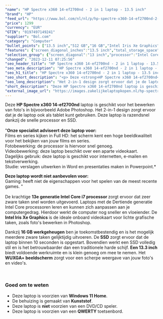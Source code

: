 ```yaml
---
"name": "HP Spectre x360 14-ef2700nd - 2 in 1 laptop - 13.5 inch"
"brand": "HP"
"feed_url": "https://www.bol.com/nl/nl/p/hp-spectre-x360-14-ef2700nd-2-in-1-laptop-13-5-inch/9300000148502410"
"price": 1299
"currency": "EUR"
"GTIN": "0197497149241"
"supplier": "Bol.com"
"category": "Computer"
"bullet_points": ["13.5 inch","512 GB","16 GB","Intel Iris Xe Graphics"]
"features": {"screen_diagonal_inches":"13.5 inch","total_storage_space":"512 GB","memory_size":"16 GB","graphics_card":"Intel Iris Xe Graphics"}
"selection_group": {"screen_diagonal":"13 inch","processor":"Intel Core i7","changed_price_past_3_days":false,"product_family":"Spectre"}
"changed": "2023-12-11 07:25:56"
"seo_header_title": "HP Spectre x360 14-ef2700nd - 2 in 1 laptop - 13.5 inch"
"seo_meta_description": "HP Spectre x360 14-ef2700nd - 2 in 1 laptop - 13.5 inch"
"seo_h1_title": "HP Spectre x360 14-ef2700nd - 2 in 1 laptop - 13.5 inch"
"seo_short_description": "<p> Deze <strong>HP Spectre x360 14-ef2700nd</strong> laptop is geschikt voor het bewerken van foto's in bijvoorbeeld Adobe Photoshop."
"seo_long_description": "Het 2-in-1 design zorgt ervoor dat je de laptop ook als tablet kunt gebruiken. Deze laptop is razendsnel dankzij de snelle processor en SSD. <br /> <br />\"<strong>Onze specialist adviseert deze laptop voor:</strong><br /> Films en series kijken in Full HD: het scherm kent een hoge beeldkwaliteit voor het bekijken van jouw films en series. <br /> Fotobewerking: de processor is hiervoor snel genoeg. <br /> Videobewerking: deze laptop beschikt over een aparte videokaart. <br /> Dagelijks gebruik: deze laptop is geschikt voor internetten, e-mailen en tekstverwerking. <br /> Studie: verslagen uitwerken in Word en presentaties maken in Powerpoint. * </p> <p> <strong>Deze laptop wordt niet aanbevolen voor:</strong><br /> Gaming: heeft niet de eigenschappen voor het spelen van de meest recente games. \" <br /> <br />De krachtige <strong>13e generatie Intel Core i7 processor </strong>zorgt ervoor dat zeer zware taken snel worden uitgevoerd. Laptops met de Dertiende generatie Intel Core processoren leren en kunnen zich aanpassen aan je computergedrag. Hierdoor werkt de computer nog sneller en vloeiender. De <strong>Intel Iris Xe Graphics </strong>is de ideale onboard videokaart voor lichte grafische taken, zoals foto's bewerken in Photoshop. </p> <p> Dankzij <strong>16 GB werkgeheugen</strong> ben je toekomstbestendig en is het mogelijk meerdere zware taken gelijktijdig uitvoeren. De<strong> SSD</strong> zorgt ervoor dat de laptop binnen 10 seconden is opgestart. Bovendien werkt een SSD volledig stil en is het betrouwbaarder dan een traditionele harde schijf. <strong>Een 13. 3 inch </strong>biedt voldoende werkruimte en is klein genoeg om mee te nemen. Het <strong>WUXGA+ beeldscherm</strong> zorgt voor een scherpe weergave van jouw foto's en video's.  </p> <p> <br /> </p> <h3> Goed om te weten</h3> <p> </p> <ul> <li> Deze laptop is voorzien van <strong>Windows 11 Home</strong>. </li> <li>De behuizing is gemaakt van<strong> Kunststof</strong>. </li> <li>Deze laptop is <strong>niet </strong>voorzien van een DVD/CD speler. </li> <li>Deze laptop is voorzien van een <strong>QWERTY</strong> toetsenbord. </li> </ul>"
"short_description": "Deze HP Spectre x360 14-ef2700nd laptop is geschikt voor het bewerken van foto's in bijvoorbeeld Adobe Photoshop. Het 2-in-1 design zorgt ervoor dat je de laptop ook als tablet kunt gebruiken. Deze laptop is razendsnel dankzij de snelle processor en SSD. \"Onze specialist adviseert deze laptop voor: Films en series kijken in Full HD: het scherm kent een hoge beeldkwaliteit voor het bekijken van jouw films en series. Fotobewerking: de processor is hiervoor snel genoeg. Videobewerking: deze laptop beschikt over een aparte videokaart. Dagelijks gebruik: deze laptop is geschikt voor internetten, e-mailen en tekstverwerking. Studie: verslagen uitwerken in Word en presentaties maken in Powerpoint.* Deze laptop wordt niet aanbevolen voor: Gaming: heeft niet de eigenschappen voor het spelen van de meest recente games. \" De krachtige 13e generatie Intel Core i7 processor zorgt ervoor dat zeer zware taken snel worden uitgevoerd. Laptops met de Dertiende generatie Intel Core processoren leren en kunnen zich aanpassen aan je computergedrag. Hierdoor werkt de computer nog sneller en vloeiender. De Intel Iris Xe Graphics is de ideale onboard videokaart voor lichte grafische taken, zoals foto's bewerken in Photoshop. Dankzij 16 GB werkgeheugen ben je toekomstbestendig en is het mogelijk meerdere zware taken gelijktijdig uitvoeren. De SSD zorgt ervoor dat de laptop binnen 10 seconden is opgestart. Bovendien werkt een SSD volledig stil en is het betrouwbaarder dan een traditionele harde schijf. Een 13.3 inch biedt voldoende werkruimte en is klein genoeg om mee te nemen. Het WUXGA+ beeldscherm zorgt voor een scherpe weergave van jouw foto's en video's. Goed om te weten Deze laptop is voorzien van Windows 11 Home. De behuizing is gemaakt van Kunststof. Deze laptop is niet voorzien van een DVD/CD speler. Deze laptop is voorzien van een QWERTY toetsenbord."
"external_image_url": "https://images.zakelijkelaptopkopen.nl/hp-spectre-x360-14-ef2700nd-2-in-1-laptop-13-5-inch.webp"
---
```


<p> Deze <strong>HP Spectre x360 14-ef2700nd</strong> laptop is geschikt voor het bewerken van foto's in bijvoorbeeld Adobe Photoshop. Het 2-in-1 design zorgt ervoor dat je de laptop ook als tablet kunt gebruiken. Deze laptop is razendsnel dankzij de snelle processor en SSD. <br /> <br />"<strong>Onze specialist adviseert deze laptop voor:</strong><br /> Films en series kijken in Full HD: het scherm kent een hoge beeldkwaliteit voor het bekijken van jouw films en series.<br /> Fotobewerking: de processor is hiervoor snel genoeg. <br /> Videobewerking: deze laptop beschikt over een aparte videokaart. <br /> Dagelijks gebruik: deze laptop is geschikt voor internetten, e-mailen en tekstverwerking. <br /> Studie: verslagen uitwerken in Word en presentaties maken in Powerpoint.* </p> <p> <strong>Deze laptop wordt niet aanbevolen voor:</strong><br /> Gaming: heeft niet de eigenschappen voor het spelen van de meest recente games. " <br /> <br />De krachtige <strong>13e generatie Intel Core i7 processor </strong>zorgt ervoor dat zeer zware taken snel worden uitgevoerd. Laptops met de Dertiende generatie Intel Core processoren leren en kunnen zich aanpassen aan je computergedrag. Hierdoor werkt de computer nog sneller en vloeiender. De <strong>Intel Iris Xe Graphics </strong>is de ideale onboard videokaart voor lichte grafische taken, zoals foto's bewerken in Photoshop. </p> <p> Dankzij <strong>16 GB werkgeheugen</strong> ben je toekomstbestendig en is het mogelijk meerdere zware taken gelijktijdig uitvoeren. De<strong> SSD</strong> zorgt ervoor dat de laptop binnen 10 seconden is opgestart. Bovendien werkt een SSD volledig stil en is het betrouwbaarder dan een traditionele harde schijf. <strong>Een 13.3 inch </strong>biedt voldoende werkruimte en is klein genoeg om mee te nemen. Het <strong>WUXGA+ beeldscherm</strong> zorgt voor een scherpe weergave van jouw foto's en video's.  </p> <p> <br /> </p> <h3> Goed om te weten</h3> <p>  </p> <ul> <li> Deze laptop is voorzien van <strong>Windows 11 Home</strong>.</li> <li>De behuizing is gemaakt van<strong> Kunststof</strong>.</li> <li>Deze laptop is <strong>niet </strong>voorzien van een DVD/CD speler.</li> <li>Deze laptop is voorzien van een <strong>QWERTY</strong> toetsenbord.</li> </ul>